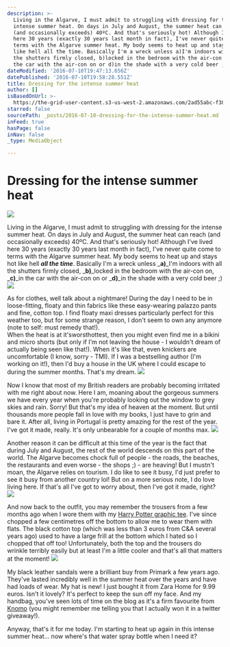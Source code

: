 ```yaml
---
description: >-
  Living in the Algarve, I must admit to struggling with dressing for the
  intense summer heat. On days in July and August, the summer heat can reach
  (and occasionally exceeds) 40ºC. And that's seriously hot! Although I've lived
  here 30 years (exactly 30 years last month in fact), I've never quite come to
  terms with the Algarve summer heat. My body seems to heat up and stays hot
  like hell all the time. Basically I'm a wreck unless a)I'm indoors with all
  the shutters firmly closed, b)locked in the bedroom with the air-con on, c)in
  the car with the air-con on or d)in the shade with a very cold beer ;)
dateModified: '2016-07-10T19:47:13.656Z'
datePublished: '2016-07-10T19:58:28.551Z'
title: Dressing for the intense summer heat
author: []
isBasedOnUrl: >-
  https://the-grid-user-content.s3-us-west-2.amazonaws.com/2ad55abc-f384-4079-967c-7245691ffd14.jpg
starred: false
sourcePath: _posts/2016-07-10-dressing-for-the-intense-summer-heat.md
inFeed: true
hasPage: false
inNav: false
_type: MediaObject

---
```

# Dressing for the intense summer heat
![](https://the-grid-user-content.s3-us-west-2.amazonaws.com/2ad55abc-f384-4079-967c-7245691ffd14.jpg)

Living in the Algarve, I must admit to struggling with dressing for the intense summer heat. On days in July and August, the summer heat can reach (and occasionally exceeds) 40ºC. And that's seriously hot! Although I've lived here 30 years (exactly 30 years last month in fact), I've never quite come to terms with the Algarve summer heat. My body seems to heat up and stays hot like hell _**all the time**_. Basically I'm a wreck unless _**a)**_I'm indoors with all the shutters firmly closed, _**b)**_locked in the bedroom with the air-con on, _**c)**_in the car with the air-con on or _**d)**_in the shade with a very cold beer ;)
![](https://the-grid-user-content.s3-us-west-2.amazonaws.com/cf28ffe3-5a4b-42d6-b787-1b5784db58ed.jpg)

As for clothes, well talk about a nightmare! During the day I need to be in loose-fitting, floaty and thin fabrics like these easy-wearing palazzo pants and fine, cotton top. I find floaty maxi dresses particularly perfect for this weather too, but for some strange reason, I don't seem to own any anymore (note to self: must remedy that!).  
When the heat is at it'sworsthottest, then you might even find me in a bikini and micro shorts (but only if I'm not leaving the house - I wouldn't dream of actually being seen like that!). When it's like that, even knickers are uncomfortable (I know, sorry - TMI). If I was a bestselling author (I'm working on it!), then I'd buy a house in the UK where I could escape to during the summer months. That's my dream.
![](https://the-grid-user-content.s3-us-west-2.amazonaws.com/5047b118-07aa-4e81-a0a9-45054aa3b141.jpg)

Now I know that most of my British readers are probably becoming irritated with me right about now. Here I am, moaning about the gorgeous summers we have every year when you're probably looking out the window to grey skies and rain. Sorry! But that's my idea of heaven at the moment. But until thousands more people fall in love with my books, I just have to grin and bare it. After all, living in Portugal is pretty amazing for the rest of the year. I've got it made, really. It's only unbearable for a couple of months max.
![](https://the-grid-user-content.s3-us-west-2.amazonaws.com/a6229f96-2d86-4aa6-9914-3045f2e779e7.jpg)

Another reason it can be difficult at this time of the year is the fact that during July and August, the rest of the world descends on this part of the world. The Algarve becomes chock full of people - the roads, the beaches, the restaurants and even worse - the shops ;) - are heaving! But I mustn't moan, the Algarve relies on tourism. I do like to see it busy, I'd just prefer to see it busy from another country lol! But on a more serious note, I do love living here. If that's all I've got to worry about, then I've got it made, right?
![](https://the-grid-user-content.s3-us-west-2.amazonaws.com/4c1100de-1706-4192-9730-eb79e69334f5.jpg)

And now back to the outfit, you may remember the trousers from a few months ago when I wore them with my [Harry Potter graphic tee][0]. I've since chopped a few centimetres off the bottom to allow me to wear them with flats. The black cotton top (which was less than 3 euros from C&A several years ago) used to have a large frill at the bottom which I hated so I chopped that off too! Unfortunately, both the top and the trousers do wrinkle terribly easily but at least I'm a little cooler and that's all that matters at the moment!
![](https://the-grid-user-content.s3-us-west-2.amazonaws.com/b93226d8-7fe4-4833-8a36-02b118d1f92b.jpg)

My black leather sandals were a brilliant buy from Primark a few years ago. They've lasted incredibly well in the summer heat over the years and have had loads of wear. My hat is new! I just bought it from Zara Home for 9.99 euros. Isn't it lovely? It's perfect to keep the sun off my face. And my handbag, you've seen lots of time on the blog as it's a firm favourite from [Knomo][1] (you might remember me telling you that I actually won it in a twitter giveaway!).

Anyway, that's it for me today. I'm starting to heat up again in this intense summer heat... now where's that water spray bottle when I need it?

[0]: http://www.suzyturner.com/ministry-of-magic-graphic-tee/
[1]: http://knomobags.com/